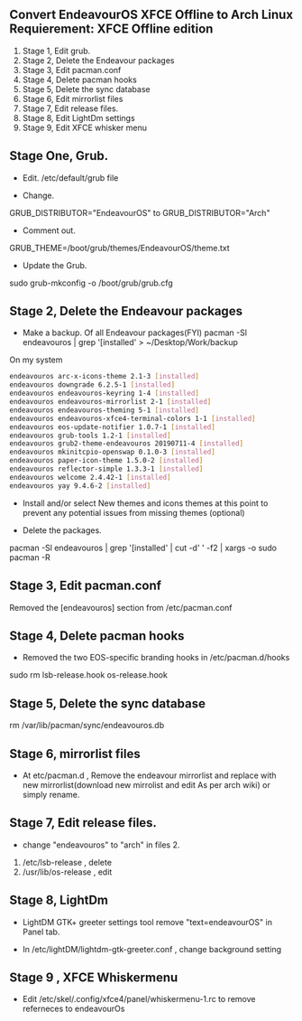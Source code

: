 Convert EndeavourOS XFCE Offline to Arch Linux
Requierement: XFCE Offline edition
-----------

1. Stage 1, Edit grub. 
2. Stage 2, Delete the Endeavour packages
3. Stage 3, Edit pacman.conf
4. Stage 4, Delete pacman hooks
5. Stage 5, Delete the sync database
6. Stage 6, Edit mirrorlist files
7. Stage 7, Edit release files.
8. Stage 8, Edit LightDm settings
9. Stage 9, Edit XFCE whisker menu 

Stage One, Grub.
------------

* Edit. /etc/default/grub file


* Change.

GRUB_DISTRIBUTOR="EndeavourOS"
to
GRUB_DISTRIBUTOR="Arch"

* Comment out.

GRUB_THEME=/boot/grub/themes/EndeavourOS/theme.txt

* Update the Grub.

sudo grub-mkconfig -o /boot/grub/grub.cfg

Stage 2, Delete the Endeavour packages
-----------------

* Make a backup. Of all Endeavour packages(FYI)
pacman -Sl endeavouros | grep '\[installed' > ~/Desktop/Work/backup

On my system 
```sh
endeavouros arc-x-icons-theme 2.1-3 [installed]
endeavouros downgrade 6.2.5-1 [installed]
endeavouros endeavouros-keyring 1-4 [installed]
endeavouros endeavouros-mirrorlist 2-1 [installed]
endeavouros endeavouros-theming 5-1 [installed]
endeavouros endeavouros-xfce4-terminal-colors 1-1 [installed]
endeavouros eos-update-notifier 1.0.7-1 [installed]
endeavouros grub-tools 1.2-1 [installed]
endeavouros grub2-theme-endeavouros 20190711-4 [installed]
endeavouros mkinitcpio-openswap 0.1.0-3 [installed]
endeavouros paper-icon-theme 1.5.0-2 [installed]
endeavouros reflector-simple 1.3.3-1 [installed]
endeavouros welcome 2.4.42-1 [installed]
endeavouros yay 9.4.6-2 [installed]
```

* Install and/or select New themes and icons themes at this point to  prevent any potential issues from missing themes (optional)

* Delete the packages.

pacman -Sl endeavouros | grep '\[installed' | cut -d' ' -f2 | xargs -o sudo pacman -R


Stage 3, Edit pacman.conf
----------------------

Removed the [endeavouros] section from /etc/pacman.conf


Stage 4, Delete pacman hooks
----------------

* Removed the two EOS-specific branding hooks in /etc/pacman.d/hooks

sudo rm lsb-release.hook os-release.hook 


Stage 5, Delete the sync database
-----------------

rm /var/lib/pacman/sync/endeavouros.db

Stage 6, mirrorlist files
------------------

* At etc/pacman.d , Remove the endeavour mirrorlist and replace with new mirrorlist(download new mirrolist and edit 
As per arch wiki) or simply rename.

Stage 7, Edit release files.
-----------------------
 
* change "endeavouros" to "arch"  in files 2.

1. /etc/lsb-release    , delete
2. /usr/lib/os-release    ,  edit 


Stage 8, LightDm 
------------------------------

* LightDM GTK+ greeter settings tool remove "text=endeavourOS" in Panel tab.
 
* In /etc/lightDM/lightdm-gtk-greeter.conf , change background setting

Stage 9 , XFCE Whiskermenu
-------------------------
* Edit /etc/skel/.config/xfce4/panel/whiskermenu-1.rc to remove referneces to endeavourOs
